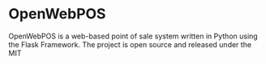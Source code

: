 # OpenWebPOS

OpenWebPOS is a web-based point of sale system written in Python using the Flask Framework. The project is open source and released under the MIT